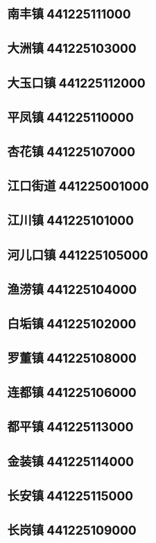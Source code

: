 # 南丰镇 441225111000
# 大洲镇 441225103000
# 大玉口镇 441225112000
# 平凤镇 441225110000
# 杏花镇 441225107000
# 江口街道 441225001000
# 江川镇 441225101000
# 河儿口镇 441225105000
# 渔涝镇 441225104000
# 白垢镇 441225102000
# 罗董镇 441225108000
# 连都镇 441225106000
# 都平镇 441225113000
# 金装镇 441225114000
# 长安镇 441225115000
# 长岗镇 441225109000

